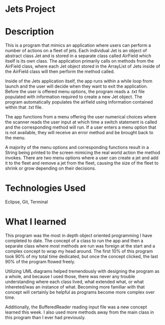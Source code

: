 # Jets Project

# Description

This is a program that mimics an application where users can perform a number of actions on a fleet of jets. Each individual Jet is an object of abstract class Jet and is stored in a separate class called AirField which itself is its own class. The application primarily calls on methods from the AirField class, where each Jet object stored in the ArrayList of Jets inside of the AirField class will then perform the method called. 

Inside of the Jets application itself, the app runs within a while loop from launch and the user will decide when they want to exit the application. Before the user is offered menu options, the program reads a .txt file populated with information required to create a new Jet object. The program automatically populates the airfield using information contained within that .txt file. 

The app functions from a menu offering the user numerical choices where the scanner reads the user input at which time a switch statement is called and the corresponding method will run. If a user enters a menu option that is not available, they will receive an error method and be brought back to the menu.

A majority of the menu options and corresponding functions result in a String being printed to the screen mimicing the real world action the method invokes. There are two menu options where a user can create a jet and add it to the fleet and remove a jet from the fleet, causing the size of the fleet to shrink or grow depending on their decisions. 

# Technologies Used
Eclipse, Git, Terminal

# What I learned
This program was the most in depth object oriented programming I have completed to date. The concept of a class to run the app and then a separate class where most methods are run was foreign at the start and a complex concept to wrap my head around. The first 10% of this program took 90% of my total time dedicated, but once the concept clicked, the last 90% of the program flowed freely.

Utilizing UML diagrams helped tremendously with designing the program as a whole, and because I used those, there was never any trouble understanding where each class lived, what extended what, or what inhereted/was an instance of what. Becoming more familiar with that concept will certainly be helpful as programs become more complex over time.

Additionally, the BufferedReader reading input file was a new concept learned this week. I also used more methods away from the main class in this program than I ever had previously.

